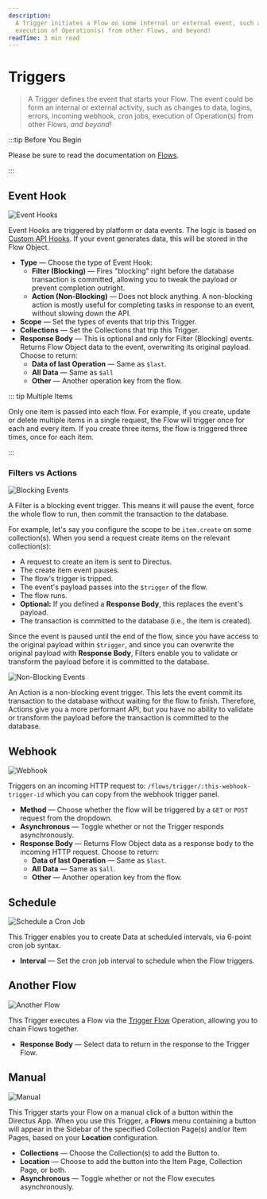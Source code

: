 ```yaml
---
description:
  A Trigger initiates a Flow on some internal or external event, such as an in-app activity, incoming webhook, cron job,
  execution of Operation(s) from other Flows, and beyond!
readTime: 3 min read
---
```


# Triggers

> A Trigger defines the event that starts your Flow. The event could be form an internal or external activity, such as
> changes to data, logins, errors, incoming webhook, cron jobs, execution of Operation(s) from other Flows, _and
> beyond!_

:::tip Before You Begin

Please be sure to read the documentation on [Flows](/configuration/flows).

:::

## Event Hook

![Event Hooks](https://cdn.directus.io/docs/v9/configuration/flows/triggers/triggers-20220603A/event-hook-20220602A.webp)

Event Hooks are triggered by platform or data events. The logic is based on [Custom API Hooks](/extensions/hooks). If
your event generates data, this will be stored in the Flow Object.

- **Type** — Choose the type of Event Hook:
  - **Filter (Blocking)** — Fires "blocking" right before the database transaction is committed, allowing you to tweak
    the payload or prevent completion outright.
  - **Action (Non-Blocking)** — Does not block anything. A non-blocking action is mostly useful for completing tasks in
    response to an event, without slowing down the API.
- **Scope** — Set the types of events that trip this Trigger.
- **Collections** — Set the Collections that trip this Trigger.
- **Response Body** — This is optional and only for Filter (Blocking) events. Returns Flow Object data to the event,
  overwriting its original payload. Choose to return:
  - **Data of last Operation** — Same as `$last`.
  - **All Data** — Same as `$all`
  - **Other** — Another operation key from the flow.

::: tip Multiple Items

Only one item is passed into each flow. For example, if you create, update or delete multiple items in a single request,
the Flow will trigger once for each and every item. If you create three items, the flow is triggered three times, once
for each item.

:::

### Filters vs Actions

![Blocking Events](image.webp)

A Filter is a blocking event trigger. This means it will pause the event, force the whole flow to run, then commit the
transaction to the database.

For example, let's say you configure the scope to be `item.create` on some collection(s). When you send a request create
items on the relevant collection(s):

- A request to create an item is sent to Directus.
- The create item event pauses.
- The flow's trigger is tripped.
- The event's payload passes into the `$trigger` of the flow.
- The flow runs.
- **Optional:** If you defined a **Response Body**, this replaces the event's payload.
- The transaction is committed to the database (i.e., the item is created).

Since the event is paused until the end of the flow, since you have access to the original payload within `$trigger`,
and since you can overwrite the original payload with **Response Body**, Filters enable you to validate or transform the
payload before it is committed to the database.

![Non-Blocking Events](image.webp)

An Action is a non-blocking event trigger. This lets the event commit its transaction to the database without waiting
for the flow to finish. Therefore, Actions give you a more performant API, but you have no ability to validate or
transform the payload before the transaction is committed to the database.

## Webhook

![Webhook](https://cdn.directus.io/docs/v9/configuration/flows/triggers/triggers-20220603A/webhook-20220602A.webp)

Triggers on an incoming HTTP request to: `/flows/trigger/:this-webhook-trigger-id` which you can copy from the webhook
trigger panel.

- **Method** — Choose whether the flow will be triggered by a `GET` or `POST` request from the dropdown.
- **Asynchronous** — Toggle whether or not the Trigger responds asynchronously.
- **Response Body** — Returns Flow Object data as a response body to the incoming HTTP request. Choose to return:
  - **Data of last Operation** — Same as `$last`.
  - **All Data** — Same as `$all`.
  - **Other** — Another operation key from the flow.

## Schedule

![Schedule a Cron Job](https://cdn.directus.io/docs/v9/configuration/flows/triggers/triggers-20220603A/cron-20220602A.webp)

This Trigger enables you to create Data at scheduled intervals, via 6-point cron job syntax.

- **Interval** — Set the cron job interval to schedule when the Flow triggers.

## Another Flow

![Another Flow](https://cdn.directus.io/docs/v9/configuration/flows/triggers/triggers-20220603A/another-flow-20220602A.webp)

This Trigger executes a Flow via the [Trigger Flow](/configuration/flows/operations#another-flow) Operation, allowing
you to chain Flows together.

- **Response Body** — Select data to return in the response to the Trigger Flow.

## Manual

![Manual](https://cdn.directus.io/docs/v9/configuration/flows/triggers/triggers-20220603A/manual-20220602A.webp)

This Trigger starts your Flow on a manual click of a button within the Directus App. When you use this Trigger, a
**Flows** menu containing a button will appear in the Sidebar of the specified Collection Page(s) and/or Item Pages,
based on your **Location** configuration.

- **Collections** — Choose the Collection(s) to add the Button to.
- **Location** — Choose to add the button into the Item Page, Collection Page, or both.
- **Asynchronous** — Toggle whether or not the Flow executes asynchronously.
